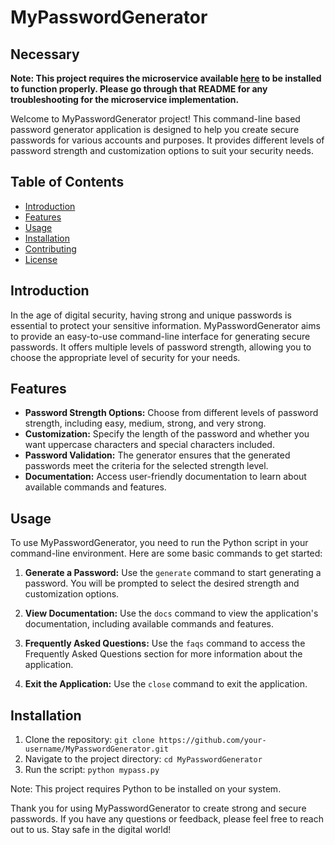 # MyPasswordGenerator

## Necessary

**Note: This project requires the microservice available [here](https://github.com/SuzyZou/CS361_softwareEngineering_I/blob/main/assignment_9/my-microservice.py) to be installed to function properly. Please go through that README for any troubleshooting for the microservice implementation.**

Welcome to MyPasswordGenerator project! This command-line based password generator application is designed to help you create secure passwords for various accounts and purposes. It provides different levels of password strength and customization options to suit your security needs.

## Table of Contents

- [Introduction](#introduction)
- [Features](#features)
- [Usage](#usage)
- [Installation](#installation)
- [Contributing](#contributing)
- [License](#license)

## Introduction

In the age of digital security, having strong and unique passwords is essential to protect your sensitive information. MyPasswordGenerator aims to provide an easy-to-use command-line interface for generating secure passwords. It offers multiple levels of password strength, allowing you to choose the appropriate level of security for your needs.

## Features

- **Password Strength Options:** Choose from different levels of password strength, including easy, medium, strong, and very strong.
- **Customization:** Specify the length of the password and whether you want uppercase characters and special characters included.
- **Password Validation:** The generator ensures that the generated passwords meet the criteria for the selected strength level.
- **Documentation:** Access user-friendly documentation to learn about available commands and features.

## Usage

To use MyPasswordGenerator, you need to run the Python script in your command-line environment. Here are some basic commands to get started:

1. **Generate a Password:** Use the `generate` command to start generating a password. You will be prompted to select the desired strength and customization options.

2. **View Documentation:** Use the `docs` command to view the application's documentation, including available commands and features.

3. **Frequently Asked Questions:** Use the `faqs` command to access the Frequently Asked Questions section for more information about the application.

4. **Exit the Application:** Use the `close` command to exit the application.

## Installation

1. Clone the repository: `git clone https://github.com/your-username/MyPasswordGenerator.git`
2. Navigate to the project directory: `cd MyPasswordGenerator`
3. Run the script: `python mypass.py`

Note: This project requires Python to be installed on your system.

Thank you for using MyPasswordGenerator to create strong and secure passwords. If you have any questions or feedback, please feel free to reach out to us. Stay safe in the digital world!
